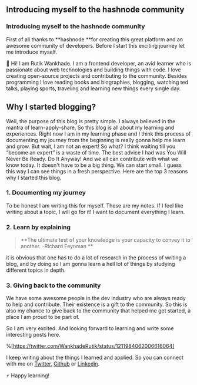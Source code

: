 ## Introducing myself to the hashnode community

### Introducing myself to the hashnode community
First of all thanks to **hashnode **for creating this great platform and an awesome community of developers. Before I start this exciting journey let me introduce myself. 

 👋 Hi! I am Rutik Wankhade. I am a frontend developer, an avid learner who is passionate about web technologies and building things with code. I love creating open-source projects and contributing to the community. Besides programming I love reading books and biographies, blogging, watching ted talks, playing sports, traveling and learning new things every single day.

## Why I started blogging?
Well, the purpose of this blog is pretty simple. I always believed in the mantra of learn-apply-share. So this blog is all about my learning and experiences. Right now I am in my learning phase and I think this process of documenting my journey from the beginning is really gonna help me learn and grow.
But wait, I am not an expert! So what? I think waiting till you “become an expert” is a waste of time. The best advice I had was You Will Never Be Ready. Do It Anyway! And we all can contribute with what we know today. It doesn't have to be a big thing. We can start small. I guess this way I can see things in a fresh perspective. Here are the top 3 reasons why I started this blog.

### 1. Documenting my journey
To be honest I am writing this for myself. These are my notes. If I feel like writing about a topic, I will go for it! I want to document everything I learn.

### 2. Learn by explaining
> **The ultimate test of your knowledge is your capacity to convey it to another.  -Richard Feynman
**

it is obvious that one has to do a lot of research in the process of writing a blog, and by doing so I am gonna learn a hell lot of things by studying different topics in depth. 

### 3. Giving back to the community
We have some awesome people in the dev industry who are always ready to help and contribute. Their existence is a gift to the community. So this is also my chance to give back to the community that helped me get started, a place I am proud to be part of. 


So I am very excited. And looking forward to learning and write some interesting posts here. 

%[https://twitter.com/WankhadeRutik/status/1211984062006616064]

I keep writing about the things I learned and applied. So you can connect with me on [Twitter](https://twitter.com/WankhadeRutik), [Github](https://github.com/rutikwankhade)  or [Linkedin](https://www.linkedin.com/in/rutik-wankhade).

⚡ Happy learning!







